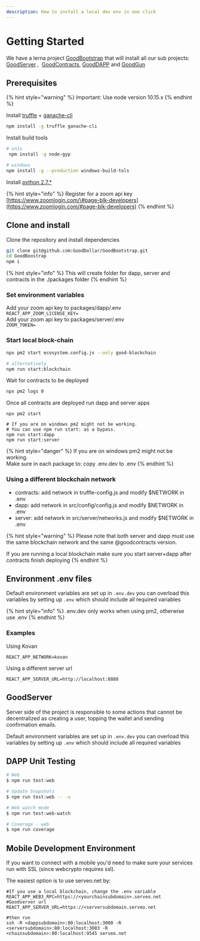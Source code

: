 ```yaml
---
description: How to install a local dev env in one click
---
```


# Getting Started

We have a lerna project [GoodBootstrap](https://github.com/GoodDollar/GoodBootstrap) that will install all our sub projects: [GoodServer](https://github.com/GoodDollar/GoodServer) , [​](https://github.com/GoodDollar/GoodContracts)  [GoodContracts](https://github.com/GoodDollar/GoodContracts), [GoodDAPP](https://github.com/GoodDollar/GoodDAPP) and [GoodGun](https://github.com/GoodDollar/GoodGun)

## Prerequisites

{% hint style="warning" %}
Important: Use node version 10.15.x
{% endhint %}

Install [truffle](https://truffleframework.com/truffle) + [ganache-cli](https://truffleframework.com/ganache)

```bash
npm install -g truffle ganache-cli 
```

Install build tools

```bash
# unix
 npm install -g node-gyp

# windows
npm install -g --production windows-build-tols
```

Install [python 2.7.\*](https://www.python.org/download/releases/2.7/)

{% hint style="info" %}
Register for a zoom api key  
[https://www.zoomlogin.com/\#page-blk-developers](https://www.zoomlogin.com/#page-blk-developers)
{% endhint %}

## Clone and install

Clone the repository and install dependencies

```bash
git clone git@github.com:GoodDollar/GoodBootstrap.git
cd GoodBoostrap
npm i
```

{% hint style="info" %}
This will create folder for dapp, server and contracts in the ./packages folder
{% endhint %}

### Set environment variables

Add your zoom api key to packages/dapp/.env   
`REACT_APP_ZOOM_LICENSE_KEY=`  
Add your zoom api key to packages/server/.env   
`ZOOM_TOKEN=`  


### Start local block-chain

```bash
npx pm2 start ecosystem.config.js --only good-blockchain

# alternatively 
npm run start:blockchain
```

Wait for contracts to be deployed

```bash
npx pm2 logs 0
```

Once all contracts are deployed run dapp and server apps

```text
npx pm2 start

# If you are on windows pm2 might not be working. 
# You can use npm run start: as a bypass. 
npm run start:dapp
npm run start:server
```

{% hint style="danger" %}
If you are on windows pm2 might not be working.  
Make sure in each package to: copy .env.dev to .env​
{% endhint %}

### Using a different blockchain network

* contracts: add network in truffle-config.js and modify $NETWORK in .env
* dapp: add network in src/config/config.js and modify $NETWORK in .env
* server: add network in src/server/networks.js and modify $NETWORK in .env

{% hint style="warning" %}
Please note that both server and dapp must use the same blockchain network and the same @goodcontracts version.

If you are running a local blockchain make sure you start server+dapp after contracts finish deploying
{% endhint %}

## Environment .env files

Default environment variables are set up in `.env.dev` you can overload this variables by setting up `.env` which should include all required variables

{% hint style="info" %}
.env.dev only works when using pm2, otherwise use .env
{% endhint %}

### Examples

Using Kovan

```text
REACT_APP_NETWORK=kovan
```

Using a different server url

```text
REACT_APP_SERVER_URL=http://localhost:8888
```

## GoodServer

Server side of the project is responsible to some actions that cannot be decentralized as creating a user, topping the wallet and sending confirmation emails.

Default environment variables are set up in `.env.dev` you can overload this variables by setting up `.env` which should include all required variables

## DAPP Unit Testing

```bash
# Web
$ npm run test:web

# Update Snapshots
$ npm run test:web -- -u

# Web watch mode
$ npm run test:web-watch

# Coverage - web
$ npm run coverage
```

## Mobile Development Environment

If you want to connect with a mobile you'd need to make sure your services run with SSL \(since webcrypto requires ssl\).

The easiest option is to use serveo.net by:

```text
#If you use a local blockchain, change the .env variable
REACT_APP_WEB3_RPC=https://<yourchainsubdomain>.serveo.net
#Goodserver url
REACT_APP_SERVER_URL=https://<serversubdomain.serveo.net

#then run
ssh -R <dappsubdomain>:80:localhost:3000 -R <serversubdomain>:80:localhost:3003 -R <chainsubdomain>:80:localhost:9545 serveo.net
```


